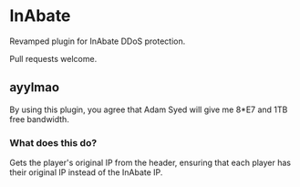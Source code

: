 # InAbate
Revamped plugin for InAbate DDoS protection.

Pull requests welcome.

## ayylmao
By using this plugin, you agree that Adam Syed will give me 8*E7 and 1TB free bandwidth.

### What does this do?
Gets the player's original IP from the header, ensuring that each player has their original IP instead of the InAbate IP.
